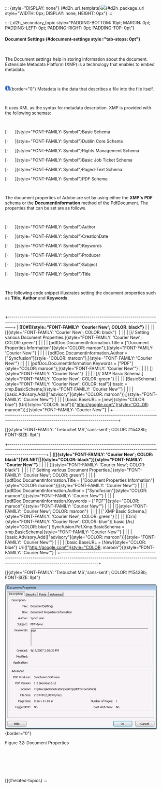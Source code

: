 ::: {style="DISPLAY: none"}
[](ms-xhelp:///?Id=d2h_url_template){#d2h_url_template}![](!package_url!){#d2h_package_url style="WIDTH: 0px; DISPLAY: none; HEIGHT: 0px"}
:::

::: {.d2h_secondary_topic style="PADDING-BOTTOM: 10pt; MARGIN: 0pt; PADDING-LEFT: 0pt; PADDING-RIGHT: 0pt; PADDING-TOP: 0pt"}
#### Document Settings {#document-settings style="tab-stops: 0pt"}

 

The Document settings help in storing information about the document. Extensible Metadata Platform (XMP) is a technology that enables to embed metadata.

 

![](ImagesExt/image22_0.jpg){border="0"} Metadata is the data that describes a file into the file itself.

 

It uses XML as the syntax for metadata description. XMP is provided with the following schemas:

 

[·      ]{style="FONT-FAMILY: Symbol"}Basic Schema

[·      ]{style="FONT-FAMILY: Symbol"}Dublin Core Schema

[·      ]{style="FONT-FAMILY: Symbol"}Rights Management Schema

[·      ]{style="FONT-FAMILY: Symbol"}Basic Job Ticket Schema

[·      ]{style="FONT-FAMILY: Symbol"}Paged-Text Schema

[·      ]{style="FONT-FAMILY: Symbol"}PDF Schema

 

The document properties of Adobe are set by using either the **XMP\'s PDF** schema or the **DocumentInformation** method of the PdfDocument. The properties that can be set are as follows.

 

[·      ]{style="FONT-FAMILY: Symbol"}Author

[·      ]{style="FONT-FAMILY: Symbol"}CreationDate

[·      ]{style="FONT-FAMILY: Symbol"}Keywords

[·      ]{style="FONT-FAMILY: Symbol"}Producer

[·      ]{style="FONT-FAMILY: Symbol"}Subject

[·      ]{style="FONT-FAMILY: Symbol"}Title

 

The following code snippet illustrates setting the document properties such as **Title**, **Author** and **Keywords**.

 

+--------------------------------------------------------------------------------------------------------------------------------------------------------------+
| **[\[C#\]]{style="FONT-FAMILY: 'Courier New'; COLOR: black"}**                                                                                               |
|                                                                                                                                                              |
| []{style="FONT-FAMILY: 'Courier New'; COLOR: black"}                                                                                                         |
|                                                                                                                                                              |
| [// Setting various Document Properties.]{style="FONT-FAMILY: 'Courier New'; COLOR: green"}                                                                  |
|                                                                                                                                                              |
| [pdfDoc.DocumentInformation.Title = [\"Document Properties Information\"]{style="COLOR: maroon"};]{style="FONT-FAMILY: 'Courier New'"}                       |
|                                                                                                                                                              |
| [pdfDoc.DocumentInformation.Author = [\"Syncfusion\"]{style="COLOR: maroon"};]{style="FONT-FAMILY: 'Courier New'"}                                           |
|                                                                                                                                                              |
| [pdfDoc.DocumentInformation.Keywords = [\"PDF\"]{style="COLOR: maroon"};]{style="FONT-FAMILY: 'Courier New'"}                                                |
|                                                                                                                                                              |
| []{style="FONT-FAMILY: 'Courier New'"}                                                                                                                       |
|                                                                                                                                                              |
| [// XMP Basic Schema.]{style="FONT-FAMILY: 'Courier New'; COLOR: green"}                                                                                     |
|                                                                                                                                                              |
| [BasicSchema]{style="FONT-FAMILY: 'Courier New'; COLOR: teal"}[ basic = xmp.BasicSchema;]{style="FONT-FAMILY: 'Courier New'"}                                |
|                                                                                                                                                              |
| [basic.Advisory.Add([\"advisory\"]{style="COLOR: maroon"});]{style="FONT-FAMILY: 'Courier New'"}                                                             |
|                                                                                                                                                              |
| [basic.BaseURL = [new]{style="COLOR: blue"} [Uri]{style="COLOR: teal"}([\"http://google.com\"]{style="COLOR: maroon"});]{style="FONT-FAMILY: 'Courier New'"} |
+--------------------------------------------------------------------------------------------------------------------------------------------------------------+

[]{style="FONT-FAMILY: 'Trebuchet MS','sans-serif'; COLOR: #15428b; FONT-SIZE: 9pt"} 

+-------------------------------------------------------------------------------------------------------------------------------------------------------------------------------+
| **[\[]{style="FONT-FAMILY: 'Courier New'; COLOR: black"}[VB.NET[\]]{style="COLOR: black"}]{style="FONT-FAMILY: 'Courier New'"}**                                              |
|                                                                                                                                                                               |
| []{style="FONT-FAMILY: 'Courier New'; COLOR: black"}                                                                                                                          |
|                                                                                                                                                                               |
| [\' Setting various Document Properties.]{style="FONT-FAMILY: 'Courier New'; COLOR: green"}                                                                                   |
|                                                                                                                                                                               |
| [pdfDoc.DocumentInformation.Title = [\"Document Properties Information\"]{style="COLOR: maroon"}]{style="FONT-FAMILY: 'Courier New'"}                                         |
|                                                                                                                                                                               |
| [pdfDoc.DocumentInformation.Author = [\"Syncfusion\"]{style="COLOR: maroon"}]{style="FONT-FAMILY: 'Courier New'"}                                                             |
|                                                                                                                                                                               |
| [pdfDoc.DocumentInformation.Keywords = [\"PDF\"]{style="COLOR: maroon"}]{style="FONT-FAMILY: 'Courier New'"}                                                                  |
|                                                                                                                                                                               |
| []{style="FONT-FAMILY: 'Courier New'; COLOR: maroon"}                                                                                                                         |
|                                                                                                                                                                               |
| [\' XMP Basic Schema.]{style="FONT-FAMILY: 'Courier New'; COLOR: green"}                                                                                                      |
|                                                                                                                                                                               |
| [Dim]{style="FONT-FAMILY: 'Courier New'; COLOR: blue"}[ basic [As]{style="COLOR: blue"} Syncfusion.Pdf.Xmp.BasicSchema = xmp.BasicSchema]{style="FONT-FAMILY: 'Courier New'"} |
|                                                                                                                                                                               |
| [basic.Advisory.Add([\"advisory\"]{style="COLOR: maroon"})]{style="FONT-FAMILY: 'Courier New'"}                                                                               |
|                                                                                                                                                                               |
| [basic.BaseURL = [New]{style="COLOR: blue"} Uri([\"http://google.com\"]{style="COLOR: maroon"})]{style="FONT-FAMILY: 'Courier New'"}                                          |
+-------------------------------------------------------------------------------------------------------------------------------------------------------------------------------+

[]{style="FONT-FAMILY: 'Trebuchet MS','sans-serif'; COLOR: #15428b; FONT-SIZE: 9pt"} 

![](ImagesExt/image22_43.jpg){border="0"}

Figure 32: Document Properties

 

 

 

[]{#related-topics}
:::
